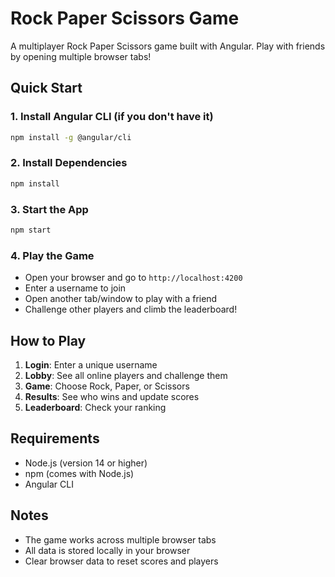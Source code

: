 # Rock Paper Scissors Game

A multiplayer Rock Paper Scissors game built with Angular. Play with friends by opening multiple browser tabs!

## Quick Start

### 1. Install Angular CLI (if you don't have it)

```bash
npm install -g @angular/cli
```

### 2. Install Dependencies

```bash
npm install
```

### 3. Start the App

```bash
npm start
```

### 4. Play the Game

- Open your browser and go to `http://localhost:4200`
- Enter a username to join
- Open another tab/window to play with a friend
- Challenge other players and climb the leaderboard!

## How to Play

1. **Login**: Enter a unique username
2. **Lobby**: See all online players and challenge them
3. **Game**: Choose Rock, Paper, or Scissors
4. **Results**: See who wins and update scores
5. **Leaderboard**: Check your ranking

## Requirements

- Node.js (version 14 or higher)
- npm (comes with Node.js)
- Angular CLI

## Notes

- The game works across multiple browser tabs
- All data is stored locally in your browser
- Clear browser data to reset scores and players
